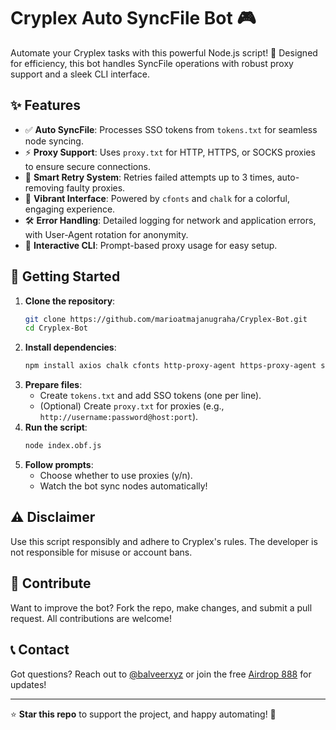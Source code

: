 # Cryplex Auto SyncFile Bot 🎮

Automate your Cryplex tasks with this powerful Node.js script! 🚀 Designed for efficiency, this bot handles SyncFile operations with robust proxy support and a sleek CLI interface.



## ✨ Features
- ✅ **Auto SyncFile**: Processes SSO tokens from `tokens.txt` for seamless node syncing.
- ⚡ **Proxy Support**: Uses `proxy.txt` for HTTP, HTTPS, or SOCKS proxies to ensure secure connections.
- 🔄 **Smart Retry System**: Retries failed attempts up to 3 times, auto-removing faulty proxies.
- 🎨 **Vibrant Interface**: Powered by `cfonts` and `chalk` for a colorful, engaging experience.
- 🛠 **Error Handling**: Detailed logging for network and application errors, with User-Agent rotation for anonymity.
- 🔑 **Interactive CLI**: Prompt-based proxy usage for easy setup.

## 🚀 Getting Started
1. **Clone the repository**:
   ```sh
   git clone https://github.com/marioatmajanugraha/Cryplex-Bot.git
   cd Cryplex-Bot
   ```
2. **Install dependencies**:
   ```sh
   npm install axios chalk cfonts http-proxy-agent https-proxy-agent socks-proxy-agent readline-sync user-agents
   ```
3. **Prepare files**:
   - Create `tokens.txt` and add SSO tokens (one per line).
   - (Optional) Create `proxy.txt` for proxies (e.g., `http://username:password@host:port`).
4. **Run the script**:
   ```sh
   node index.obf.js
   ```
5. **Follow prompts**:
   - Choose whether to use proxies (y/n).
   - Watch the bot sync nodes automatically!

## ⚠️ Disclaimer
Use this script responsibly and adhere to Cryplex's rules. The developer is not responsible for misuse or account bans.

## 🤝 Contribute
Want to improve the bot? Fork the repo, make changes, and submit a pull request. All contributions are welcome!

## 📞 Contact
Got questions? Reach out to [@balveerxyz](https://t.me/balveerxyz) or join the free [Airdrop 888](https://t.me/airdroplocked) for updates!

---

⭐ **Star this repo** to support the project, and happy automating! 🎉
